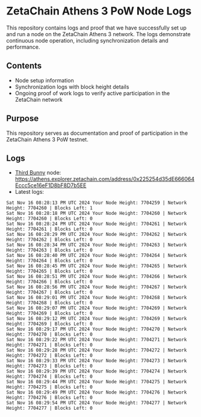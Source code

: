 # ZetaChain Athens 3 PoW Node Logs
This repository contains logs and proof that we have successfully set up and run a node on the ZetaChain Athens 3 network. The logs demonstrate continuous node operation, including synchronization details and performance.

## Contents
- Node setup information
- Synchronization logs with block height details
- Ongoing proof of work logs to verify active participation in the ZetaChain network

## Purpose
This repository serves as documentation and proof of participation in the ZetaChain Athens 3 PoW testnet.

## Logs

- [Third Bunny](https://thirdbunny.xyz/) node: https://athens.explorer.zetachain.com/address/0x225254d35dE666064Eccc5ce16eF1D8bF8D7b5EE
- Latest logs:
```
Sat Nov 16 08:28:13 PM UTC 2024 Your Node Height: 7704259 | Network Height: 7704260 | Blocks Left: 1
Sat Nov 16 08:28:18 PM UTC 2024 Your Node Height: 7704260 | Network Height: 7704260 | Blocks Left: 0
Sat Nov 16 08:28:24 PM UTC 2024 Your Node Height: 7704261 | Network Height: 7704261 | Blocks Left: 0
Sat Nov 16 08:28:29 PM UTC 2024 Your Node Height: 7704262 | Network Height: 7704262 | Blocks Left: 0
Sat Nov 16 08:28:34 PM UTC 2024 Your Node Height: 7704263 | Network Height: 7704263 | Blocks Left: 0
Sat Nov 16 08:28:40 PM UTC 2024 Your Node Height: 7704264 | Network Height: 7704264 | Blocks Left: 0
Sat Nov 16 08:28:45 PM UTC 2024 Your Node Height: 7704265 | Network Height: 7704265 | Blocks Left: 0
Sat Nov 16 08:28:51 PM UTC 2024 Your Node Height: 7704266 | Network Height: 7704266 | Blocks Left: 0
Sat Nov 16 08:28:56 PM UTC 2024 Your Node Height: 7704267 | Network Height: 7704267 | Blocks Left: 0
Sat Nov 16 08:29:01 PM UTC 2024 Your Node Height: 7704268 | Network Height: 7704268 | Blocks Left: 0
Sat Nov 16 08:29:07 PM UTC 2024 Your Node Height: 7704269 | Network Height: 7704269 | Blocks Left: 0
Sat Nov 16 08:29:12 PM UTC 2024 Your Node Height: 7704269 | Network Height: 7704269 | Blocks Left: 0
Sat Nov 16 08:29:17 PM UTC 2024 Your Node Height: 7704270 | Network Height: 7704270 | Blocks Left: 0
Sat Nov 16 08:29:22 PM UTC 2024 Your Node Height: 7704271 | Network Height: 7704271 | Blocks Left: 0
Sat Nov 16 08:29:28 PM UTC 2024 Your Node Height: 7704272 | Network Height: 7704272 | Blocks Left: 0
Sat Nov 16 08:29:33 PM UTC 2024 Your Node Height: 7704273 | Network Height: 7704273 | Blocks Left: 0
Sat Nov 16 08:29:39 PM UTC 2024 Your Node Height: 7704274 | Network Height: 7704274 | Blocks Left: 0
Sat Nov 16 08:29:44 PM UTC 2024 Your Node Height: 7704275 | Network Height: 7704275 | Blocks Left: 0
Sat Nov 16 08:29:49 PM UTC 2024 Your Node Height: 7704276 | Network Height: 7704276 | Blocks Left: 0
Sat Nov 16 08:29:54 PM UTC 2024 Your Node Height: 7704277 | Network Height: 7704277 | Blocks Left: 0
```
